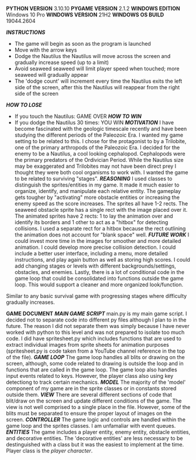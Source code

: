 **PYTHON VERSION** 3.10.10
**PYGAME VERSION** 2.1.2
**WINDOWS EDITION** Windows 10 Pro
**WINDOWS VERSION** 21H2
**WINDOWS OS BUILD** 19044.2604



***INSTRUCTIONS***
- The game will begin as soon as the program is launched
- Move with the arrow keys
- Dodge the Nautilus
    the Nautilus will move across the screen and gradually increase speed (up to a limit)
- Avoid seaweed
    seaweed will limit player speed when touched; more seaweed will gradually appear
- The 'dodge count' will increment every time the Nautilus exits the left side of the screen, after this the Nautilus will reappear from the right side of the screen



***HOW TO LOSE***
- If you touch the Nautilus: GAME OVER
***HOW TO WIN***
- If you dodge the Nautilus 30 times: YOU WIN
***MOTIVATION***
I have become fascinated with the geologic timescale recently and have been studying the different periods of the Paleozoic Era. I wanted my game setting to be related to this. I chose for the protagonist to by a Trilobite, one of the primary arthropods of the Paleozoic Era. I decided for the enemy to be a Nautilus, a cool looking cephalopod. Cephalopods were the primary predators of the Ordivician Period. While the Nautilus size may be exaggerated and Trilobites may not have been direct prey I thought they were both cool organisms to work with.
I wanted the game to be related to surviving "stages".
***REASONING***
I used classes to distinguish the sprites/entities in my game. It made it much easier to organize, identify, and manipulate each relative entity. The gameplay gets tougher by "activating" more obstacle entities or increasing the enemy speed as the score increases.
The sprites all have 1-2 rects. The seaweed obstacle sprite has a single rect with the image placed over it. The animated sprites have 2 rects: 1 to lay the animation over and identify its borders and 1 other to act as a "hitbox" for detecting collisions. I used a separate rect for a hitbox because the rect outlining the animation does not account for "blank space" well.
***FUTURE WORK***
I could invest more time in the images for smoother and more detailed animation.
I could develop more precise collision detection.
I could include a better user interface, including a menu, more detailed instructions, and play again button as well as storing high scores.
I could add changing stages or levels with different backgrounds/settings, obstacles, and enemies.
Lastly, there is a lot of conditional code in the game loop that could be consolidated into functions outside the game loop. This would support a cleaner and more organized look/function.

Similar to any basic survival game with progressing stages where difficulty gradually increases.



**GAME DOCUMENT**
***MAIN GAME SCRIPT***
main.py is my main game script. I decided not to separate code into different py files although I plan to in the future. The reason I did not separate them was simply because I have never worked with python to this level and was not prepared to isolate too much code. I did have spritesheet.py which includes functions that are used to extract individual images from sprite sheets for animation purposes (spritesheet.py is code taken from a YouTube channel reference in the top of the file).
***GAME LOOP***
The game loop handles all blits or drawing on the screen, although, some code related to drawing is outside the loop and in functions that are called in the game loop.
The game loop also handles input events related to keys. However, the player class also using key detectiong to track certain mechanics.
***MODEL***
The majority of the 'model' component of my game are in the sprite classes or in constants stored outside them.
***VIEW***
There are several different sections of code that blit/draw on the screen and update different conditions of the game. The view is not well comprised to a single place in the file. However, some of the blits must be separated to ensure the proper layout of images on the screen.
***CONTROLLER***
The game logic and controls are handled within the game loop and the sprites classes. I am unfamaliar with event queues.
***ENTITIES***
The game includes a player entity, enemy entity, obstacle entities, and decorative entities. The 'decorative entities' are less necessary to be destinguished with a class but it was the easiest to implement at the time.
Player class is the *player character*.